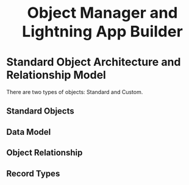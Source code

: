 <h1 style="text-align: center; font-size: 40px">Object Manager and Lightning App Builder</h1>

# Standard Object Architecture and Relationship Model
There are two types of objects: Standard and Custom. 

## Standard Objects
## Data Model
## Object Relationship
## Record Types